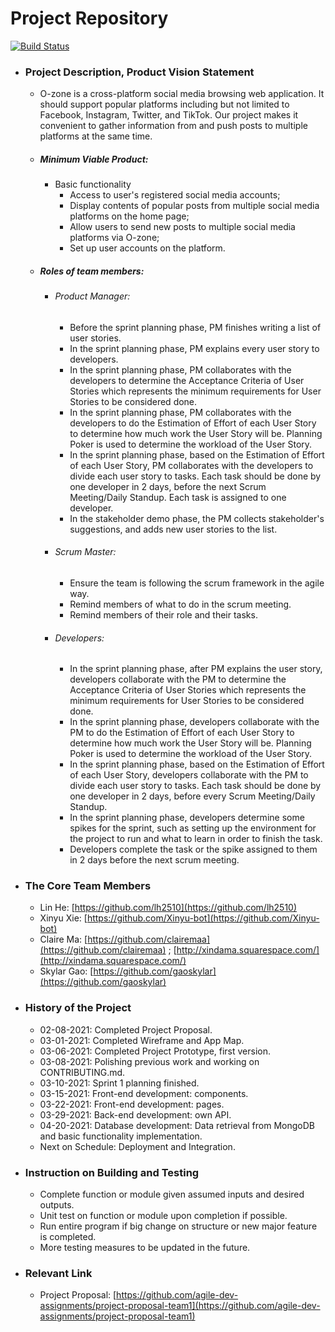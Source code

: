 # Project Repository

[![Build Status](https://www.travis-ci.com/agile-dev-assignments/project-setup-team-ikedacho-visionary.svg?branch=master)](https://www.travis-ci.com/agile-dev-assignments/project-setup-team-ikedacho-visionary)

*   ### Project Description, Product Vision Statement
    *   O-zone is a cross-platform social media browsing web application. It should support popular platforms including but not limited to Facebook, Instagram, Twitter, and TikTok. Our project makes it convenient to gather information from and push posts to multiple platforms at the same time. 
    *   ##### Minimum Viable Product:
        *   Basic functionality
            *   Access to user's registered social media accounts; 
            *   Display contents of popular posts from multiple social media platforms on the home page; 
            *   Allow users to send new posts to multiple social media platforms via O-zone;
            *   Set up user accounts on the platform. 
    *   ##### Roles of team members:
        *   ###### Product Manager: 
            *   Before the sprint planning phase, PM finishes writing a list of user stories.
            *   In the sprint planning phase, PM explains every user story to developers.
            *   In the sprint planning phase, PM collaborates with the developers to determine the Acceptance Criteria of User Stories which represents the minimum requirements for User Stories to be considered done. 
            *   In the sprint planning phase, PM collaborates with the developers to do the Estimation of Effort of each User Story to determine how much work the User Story will be. Planning Poker is used to determine the workload of the User Story.
            *   In the sprint planning phase, based on the Estimation of Effort of each User Story, PM collaborates with the developers to divide each user story to tasks. Each task should be done by one developer in 2 days, before the next Scrum Meeting/Daily Standup. Each task is assigned to one developer. 
            *   In the stakeholder demo phase, the PM collects stakeholder's suggestions, and adds new user stories to the list.
        *   ###### Scrum Master:
            *   Ensure the team is following the scrum framework in the agile way.
            *   Remind members of what to do in the scrum meeting.
            *   Remind members of their role and their tasks.
        *   ###### Developers: 
            *   In the sprint planning phase, after PM explains the user story, developers collaborate with the PM to determine the Acceptance Criteria of User Stories which represents the minimum requirements for User Stories to be considered done. 
            *   In the sprint planning phase, developers collaborate with the PM to do the Estimation of Effort of each User Story to determine how much work the User Story will be. Planning Poker is used to determine the workload of the User Story.
            *   In the sprint planning phase, based on the Estimation of Effort of each User Story, developers collaborate with the PM to divide each user story to tasks. Each task should be done by one developer in 2 days, before every Scrum Meeting/Daily Standup.
            *   In the sprint planning phase, developers determine some spikes for the sprint, such as setting up the environment for the project to run and what to learn in order to finish the task.
            *   Developers complete the task or the spike assigned to them in 2 days before the next scrum meeting.
*   ### The Core Team Members
    *   Lin He: [https://github.com/lh2510](https://github.com/lh2510)
    *   Xinyu Xie: [https://github.com/Xinyu-bot](https://github.com/Xinyu-bot)
    *   Claire Ma: [https://github.com/clairemaa](https://github.com/clairemaa) ; [http://xindama.squarespace.com/](http://xindama.squarespace.com/) 
    *   Skylar Gao: [https://github.com/gaoskylar](https://github.com/gaoskylar)
*   ### History of the Project
    *   02-08-2021: Completed Project Proposal. 
    *   03-01-2021: Completed Wireframe and App Map. 
    *   03-06-2021: Completed Project Prototype, first version. 
    *   03-08-2021: Polishing previous work and working on CONTRIBUTING.md. 
    *   03-10-2021: Sprint 1 planning finished. 
    *   03-15-2021: Front-end development: components. 
    *   03-22-2021: Front-end development: pages.  
    *   03-29-2021: Back-end development: own API. 
    *   04-20-2021: Database development: Data retrieval from MongoDB and basic functionality implementation. 
        <br> 
    *   Next on Schedule: Deployment and Integration. 
*   ### Instruction on Building and Testing 
    *   Complete function or module given assumed inputs and desired outputs. 
    *   Unit test on function or module upon completion if possible. 
    *   Run entire program if big change on structure or new major feature is completed. 
    *   More testing measures to be updated in the future. 
*   ### Relevant Link
    *   Project Proposal: [https://github.com/agile-dev-assignments/project-proposal-team1](https://github.com/agile-dev-assignments/project-proposal-team1)